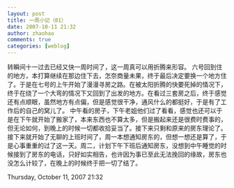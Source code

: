 ```yaml
---
layout: post
title: 一周小记（01）
date: 2007-10-11 21:32
author: zhaohao
comments: true
categories: [weblog]
---
```

转瞬间十一过去已经又快一周时间了，这一周真可以用折腾来形容。 
六号回到住的地方，本打算继续在那边住下去，怎奈商量未果，终于最后决定要换一个地方住了。于是在七号的上午开始了漫漫寻房之路。在被太阳折腾的快要死掉的情况下，终于在绕了一个大弯的情况下又回到了出发的地方。在看过三套房之后，终于感觉还有点顺眼，虽然地方有点偏，但是感觉很干净，通风什么的都挺好，于是有了工作后的自己的窝儿了。 
中午看的房子，下午老姐他们过了看看，感觉也还可以于是在下午就开始了搬家了，本来东西也不算太多，但是搬起来还是很费时费事的，但无论如何，到晚上的时候一切都收拾妥当了。接下来只剩和原来的房东理论了。 
接下来就开始了无聊的上班时间了，周一本想通知房东的，但想一想还是算了，于是心事重重的过了这一天。周二，计划下午下班后通知房东，没想到中午睡觉的时候接到了房东的电话，只好如实相告，也许因为事已至此无法挽回的缘故，房东也没怎么计较了，在晚上的时候终于把一切了结了。

Thursday, October 11, 2007 21:32
